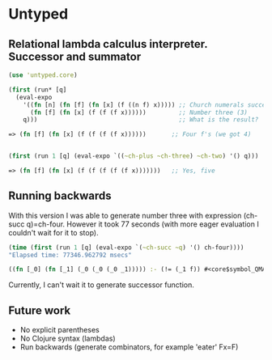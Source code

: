 Untyped
==========
Relational lambda calculus interpreter.
Successor and summator
----------------------
```clojure
(use 'untyped.core)

(first (run* [q]
  (eval-expo
    '((fn [n] (fn [f] (fn [x] (f ((n f) x))))) ;; Church numerals successor
      (fn [f] (fn [x] (f (f (f x))))))         ;; Number three (3)
    q)))                                       ;; What is the result?

=> (fn [f] (fn [x] (f (f (f (f x))))))       ;; Four f's (we got 4)


(first (run 1 [q] (eval-expo `((~ch-plus ~ch-three) ~ch-two) '() q)))

=> (fn [f] (fn [x] (f (f (f (f (f x)))))))   ;; Yes, five
```
Running backwards
-----------------
With this version I was able to generate number three with expression (ch-succ q)=ch-four.
However it took 77 seconds (with more eager evaluation I couldn't wait for it to stop).
```clojure
(time (first (run 1 [q] (eval-expo `(~ch-succ ~q) '() ch-four))))
"Elapsed time: 77346.962792 msecs"

((fn [_0] (fn [_1] (_0 (_0 (_0 _1))))) :- (!= (_1 f)) #<core$symbol_QMARK_ clojure.core$symbol_QMARK_@7116778b> (!= (_1 n)) (!= (_0 _1)) #<core$not_fn_QMARK_ untyped.core$not_fn_QMARK_@62a49a92>)
```

Currently, I can't wait it to generate successor function.

Future work
-----------
- No explicit parentheses
- No Clojure syntax (lambdas)
- Run backwards (generate combinators, for example 'eater' Fx=F)
